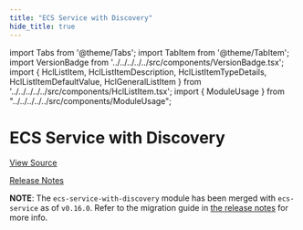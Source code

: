 ```yaml
---
title: "ECS Service with Discovery"
hide_title: true
---
```


import Tabs from '@theme/Tabs';
import TabItem from '@theme/TabItem';
import VersionBadge from '../../../../../src/components/VersionBadge.tsx';
import { HclListItem, HclListItemDescription, HclListItemTypeDetails, HclListItemDefaultValue, HclGeneralListItem } from '../../../../../src/components/HclListItem.tsx';
import { ModuleUsage } from "../../../../../src/components/ModuleUsage";

<VersionBadge repoTitle="Amazon ECS" version="0.38.8" lastModifiedVersion="0.24.1"/>

# ECS Service with Discovery

<a href="https://github.com/gruntwork-io/terraform-aws-ecs/tree/v0.38.8/modules/ecs-service-with-discovery" className="link-button" title="View the source code for this module in GitHub.">View Source</a>

<a href="https://github.com/gruntwork-io/terraform-aws-ecs/releases/tag/v0.24.1" className="link-button" title="Release notes for only versions which impacted this module.">Release Notes</a>

**NOTE**: The `ecs-service-with-discovery` module has been merged with `ecs-service` as of `v0.16.0`. Refer to the migration
guide in [the release notes](https://github.com/gruntwork-io/terraform-aws-ecs/releases/tag/v0.16.0) for more info.

<!-- ##DOCS-SOURCER-START
{
  "originalSources": [
    "https://github.com/gruntwork-io/terraform-aws-ecs/tree/v0.38.8/modules/ecs-service-with-discovery/readme.md",
    "https://github.com/gruntwork-io/terraform-aws-ecs/tree/v0.38.8/modules/ecs-service-with-discovery/variables.tf",
    "https://github.com/gruntwork-io/terraform-aws-ecs/tree/v0.38.8/modules/ecs-service-with-discovery/outputs.tf"
  ],
  "sourcePlugin": "module-catalog-api",
  "hash": "2744b2fec8a75df5fb78c453f7909bb4"
}
##DOCS-SOURCER-END -->
